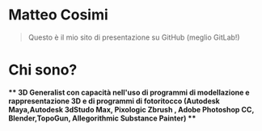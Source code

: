 # Matteo Cosimi
> Questo è il mio sito di presentazione su GitHub (meglio GitLab!)



# Chi sono?

__** 3D Generalist con capacità nell'uso di programmi di modellazione e rappresentazione 3D e di programmi di fotoritocco (Autodesk Maya,Autodesk 3dStudo Max, Pixologic Zbrush , Adobe Photoshop CC, Blender,TopoGun, Allegorithmic Substance Painter) **__
